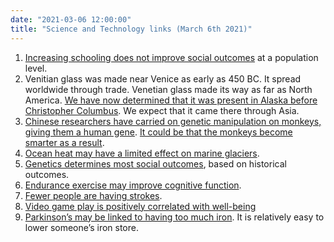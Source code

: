 ```yaml
---
date: "2021-03-06 12:00:00"
title: "Science and Technology links (March 6th 2021)"
---
```




1. [Increasing schooling does not improve social outcomes](https://papers.ssrn.com/sol3/papers.cfm?abstract_id=3688207) at a population level.
1. Venitian glass was made near Venice as early as 450 BC. It spread worldwide through trade. Venetian glass made its way as far as North America. [We have now determined that it was present in Alaska before Christopher Columbus](https://www.cambridge.org/core/journals/american-antiquity/article/abs/precolumbian-presence-of-venetian-glass-trade-beads-in-arctic-alaska/3465746929B31ADBC6E1D1A23D09A2CD). We expect that it came there through Asia.
1. [Chinese researchers have carried on genetic manipulation on monkeys, giving them a human gene](https://academic.oup.com/nsr/article/6/3/480/5420749). [It could be that the monkeys become smarter as a result](https://www.technologyreview.com/2019/04/10/136131/chinese-scientists-have-put-human-brain-genes-in-monkeysand-yes-they-may-be-smarter/).
1. [Ocean heat may have a limited effect on marine glaciers](https://agupubs.onlinelibrary.wiley.com/doi/full/10.1029/2019PA003692).
1. [Genetics determines most social outcomes](http://faculty.econ.ucdavis.edu/faculty/gclark/ClarkGlasgow2021.pdf), based on historical outcomes.
1. [Endurance exercise may improve cognitive function](https://physoc.onlinelibrary.wiley.com/doi/10.14814/phy2.14497).
1. [Fewer people are having strokes](https://www.aan.com/PressRoom/Home/PressRelease/3856).
1. [Video game play is positively correlated with well-being](https://royalsocietypublishing.org/doi/10.1098/rsos.202049)
1. [Parkinson&rsquo;s may be linked to having too much iron](https://pubmed.ncbi.nlm.nih.gov/33383805/). It is relatively easy to lower someone&rsquo;s iron store.


